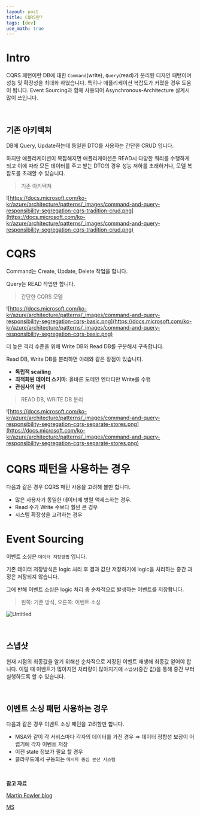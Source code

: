 ```yaml
---
layout: post
title: CQRS란?
tags: [dev]
use_math: true
---
```


# Intro

CQRS 패턴이란 DB에 대한 `Command`(write), `Query`(read)가 분리된 디자인 패턴이며 성능 및 확장성을 최대화 하였습니다. 특히나 애플리케이션 복잡도가 커졌을 경우  도움이 됩니다. Event Sourcing과 함께 사용되어 Asynchronous-Architecture 설계시 많이 쓰입니다.

<br>

## 기존 아키텍쳐

DB에 Query, Update하는데 동일한 DTO를 사용하는 간단한 CRUD 입니다.

하지만 애플리케이션이 복잡해지면 애플리케이션은 READ시 다양한 쿼리를 수행하게 되고 이에 따라 모든 데이터를 주고 받는 DTO의 경우 성능 저하를 초래하거나, 모델 복잡도를 초래할 수 있습니다. 

> 기존 아키텍쳐

![https://docs.microsoft.com/ko-kr/azure/architecture/patterns/_images/command-and-query-responsibility-segregation-cqrs-tradition-crud.png](https://docs.microsoft.com/ko-kr/azure/architecture/patterns/_images/command-and-query-responsibility-segregation-cqrs-tradition-crud.png)

# CQRS

Command는 Create, Update, Delete 작업을 합니다.

Query는 READ 작업만 합니다.

> 간단한 CQRS 모델

![https://docs.microsoft.com/ko-kr/azure/architecture/patterns/_images/command-and-query-responsibility-segregation-cqrs-basic.png](https://docs.microsoft.com/ko-kr/azure/architecture/patterns/_images/command-and-query-responsibility-segregation-cqrs-basic.png)

더 높은 격리 수준을 위해 Write DB와 Read DB를 구분해서 구축합니다.

Read DB, Write DB를 분리하면 아래와 같은 장점이 있습니다.

- **독립적 scailing**
- **최적화된 데이터 스키마:** 올바른 도메인 엔터티만 Write를 수행
- **관심사의 분리**

> READ DB, WRITE DB 분리

![https://docs.microsoft.com/ko-kr/azure/architecture/patterns/_images/command-and-query-responsibility-segregation-cqrs-separate-stores.png](https://docs.microsoft.com/ko-kr/azure/architecture/patterns/_images/command-and-query-responsibility-segregation-cqrs-separate-stores.png)

# CQRS 패턴을 사용하는 경우

다음과 같은 경우 CQRS 패턴 사용을 고려해 볼만 합니다.

- 많은 사용자가 동일한 데이터에 병렬 액세스하는 경우.
- Read 수가 Write 수보다 훨씬 큰 경우
- 시스템 확장성을 고려하는 경우

# Event Sourcing

이벤트 소싱은 `데이터 저장방법` 입니다.

기존 데이터 저장방식은 logic 처리 후 결과 값만 저장하기에 logic을 처리하는 중간 과정은 저장되지 않습니다.

그에 반해 이벤트 소싱은 logic 처리 중 순차적으로 발생하는 이벤트를 저장합니다.

> 왼쪽: 기존 방식, 오른쪽: 이벤트 소싱

![Untitled](https://user-images.githubusercontent.com/31475037/159647894-b7572e8b-6db4-421e-8148-5d7333daa33d.png)

<br>

## 스냅샷

현재 시점의 최종값을 알기 위해선 순차적으로 저장된 이벤트 재생해 최종값 얻어야 합니다. 이럴 때 이벤트가 많아지면 처리량이 많아지기에 `스냅샷`(중간 값)을 통해 중간 부터 실행하도록 할 수 있습니다.

<br>

## 이벤트 소싱 패턴 사용하는 경우

다음과 같은 경우 이벤트 소싱 패턴을 고려할만 합니다.

- MSA와 같이 각 서비스마다 각자의 데이터를 가진 경우 ⇒ 데이터 정합성 보장이 어렵기에 각자 이벤트 저장
- 이전 state 정보가 필요 할 경우
- 클라우드에서 구동되는 `메시지 중심 분산 시스템`

<br>

**참고 자료**

[Martin Fowler blog](https://martinfowler.com/bliki/CQRS.html)

[MS](https://docs.microsoft.com/en-us/azure/architecture/patterns/cqrs#:~:text=CQRS%20stands%20for%20Command%20and,operations%20for%20a%20data%20store.)
